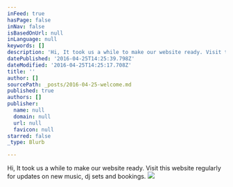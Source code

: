 ```yaml
---
inFeed: true
hasPage: false
inNav: false
isBasedOnUrl: null
inLanguage: null
keywords: []
description: 'Hi, It took us a while to make our website ready. Visit this website regularly for updates on new music, dj sets and bookings.'
datePublished: '2016-04-25T14:25:39.798Z'
dateModified: '2016-04-25T14:25:17.708Z'
title: ''
author: []
sourcePath: _posts/2016-04-25-welcome.md
published: true
authors: []
publisher:
  name: null
  domain: null
  url: null
  favicon: null
starred: false
_type: Blurb

---
```

Hi, It took us a while to make our website ready. Visit this website regularly for updates on new music, dj sets and bookings.
![](https://the-grid-user-content.s3-us-west-2.amazonaws.com/583e57a9-60c8-4abf-8f02-c34c1467a907.jpg)